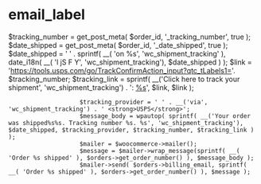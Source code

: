 # email_label


$tracking_number   = get_post_meta( $order_id, '_tracking_number', true );
						$date_shipped      = get_post_meta( $order_id, '_date_shipped', true );
	 					$date_shipped = ' ' . sprintf( __( 'on %s', 'wc_shipment_tracking' ), date_i18n( __( 'l jS F Y', 'wc_shipment_tracking'), $date_shipped ) );
						$link = 'https://tools.usps.com/go/TrackConfirmAction_input?qtc_tLabels1='. $tracking_number; 
	 					$tracking_link = sprintf( __('Click here to track your shipment', 'wc_shipment_tracking') . ': <a href="%s">%s</a>', $link, $link );
					
						$tracking_provider = ' ' . __('via', 'wc_shipment_tracking') . ' <strong>USPS</strong>';
						$message_body = wpautop( sprintf( __('Your order was shipped%s%s. Tracking number %s. %s', 'wc_shipment_tracking'), $date_shipped, $tracking_provider, $tracking_number, $tracking_link ) );
						$mailer = $woocommerce->mailer();
						$message = $mailer->wrap_message(sprintf( __( 'Order %s shipped' ), $orders->get_order_number() ), $message_body );
						$mailer->send( $orders->billing_email, sprintf( __( 'Order %s shipped' ), $orders->get_order_number() ), $message );
